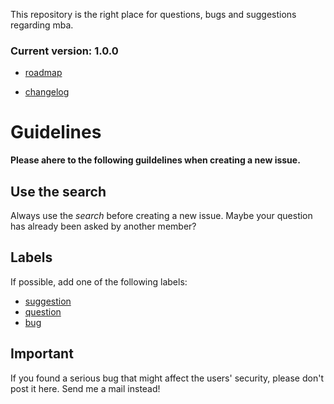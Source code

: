 This repository is the right place for questions, bugs and suggestions regarding mba.

### Current version: 1.0.0 

- [roadmap](../../milestones?state=open)

- [changelog](CHANGELOG.md)





# Guidelines
**Please ahere to the following guildelines when creating a new issue.**
## Use the search

Always use the *search* before creating a new issue. Maybe your question has already been asked by another member?

## Labels

If possible, add one of the following labels:
- [suggestion](../../issues?q=label:suggestion)
- [question](../../issues?q=label:question)
- [bug](../../issues?q=label:bug)

## Important
If you found a serious bug that might affect the users' security, please don't post it here. Send me a mail instead!
